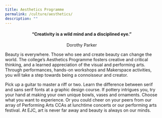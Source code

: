 ```yaml
---
title: Aesthetics Programme
permalink: /culture/aesthetics/
description: ""
---
```

#### <center>**“Creativity is a wild mind and a disciplined eye.”**
<center>Dorothy Parker</center>

Beauty is everywhere. Those who see and create beauty can change the world. The college’s Aesthetics Programme fosters creative and critical thinking, and a learned appreciation of the visual and performing arts. Through performances, hands-on workshops and Makerspace activities, you will take a step towards being a connoisseur and creator.

Pick up a guitar to master a riff or two. Learn the difference between serif and sans serif fonts at a graphic design course. If pottery intrigues you, try your hand at making your own unique bowls, vases and ornaments. Choose what you want to experience. Or you could cheer on your peers from our array of Performing Arts CCAs at lunchtime concerts or our performing arts festival. At EJC, art is never far away and beauty is always on our minds.</center>